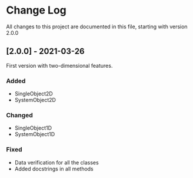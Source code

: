 # Change Log
All changes to this project are documented in this file, starting with version 2.0.0

## [2.0.0] - 2021-03-26

First version with two-dimensional features.

### Added
- SingleObject2D
- SystemObject2D

### Changed
- SingleObject1D
- SystemObject1D

### Fixed
- Data verification for all the classes
- Added docstrings in all methods
